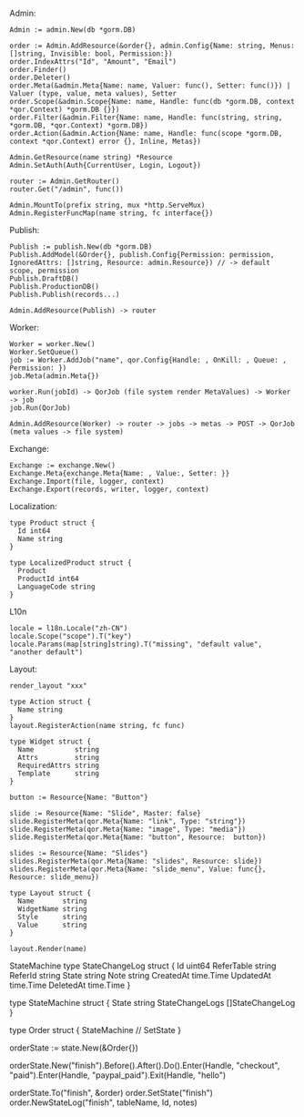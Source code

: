 Admin:

    Admin := admin.New(db *gorm.DB)

    order := Admin.AddResource(&order{}, admin.Config{Name: string, Menus: []string, Invisible: bool, Permission:})
    order.IndexAttrs("Id", "Amount", "Email")
    order.Finder()
    order.Deleter()
    order.Meta(&admin.Meta{Name: name, Valuer: func(), Setter: func()}) | Valuer (type, value, meta values), Setter
    order.Scope(&admin.Scope{Name: name, Handle: func(db *gorm.DB, context *qor.Context) *gorm.DB {}})
    order.Filter(&admin.Filter{Name: name, Handle: func(string, string, *gorm.DB, *qor.Context) *gorm.DB})
    order.Action(&admin.Action{Name: name, Handle: func(scope *gorm.DB, context *qor.Context) error {}, Inline, Metas})

    Admin.GetResource(name string) *Resource
    Admin.SetAuth(Auth{CurrentUser, Login, Logout})

    router := Admin.GetRouter()
    router.Get("/admin", func())

    Admin.MountTo(prefix string, mux *http.ServeMux)
    Admin.RegisterFuncMap(name string, fc interface{})

Publish:

    Publish := publish.New(db *gorm.DB)
    Publish.AddModel(&Order{}, publish.Config{Permission: permission, IgnoredAttrs: []string, Resource: admin.Resource}) // -> default scope, permission
    Publish.DraftDB()
    Publish.ProductionDB()
    Publish.Publish(records...)

    Admin.AddResource(Publish) -> router

Worker:

    Worker = worker.New()
    Worker.SetQueue()
    job := Worker.AddJob("name", qor.Config{Handle: , OnKill: , Queue: , Permission: })
    job.Meta(admin.Meta{})

    worker.Run(jobId) -> QorJob (file system render MetaValues) -> Worker -> job
    job.Run(QorJob)

    Admin.AddResource(Worker) -> router -> jobs -> metas -> POST -> QorJob (meta values -> file system)

Exchange:

    Exchange := exchange.New()
    Exchange.Meta{exchange.Meta{Name: , Value:, Setter: }}
    Exchange.Import(file, logger, context)
    Exchange.Export(records, writer, logger, context)

Localization:

    type Product struct {
      Id int64
      Name string
    }

    type LocalizedProduct struct {
      Product
      ProductId int64
      LanguageCode string
    }

L10n

    locale = l18n.Locale("zh-CN")
    locale.Scope("scope").T("key")
    locale.Params(map[string]string).T("missing", "default value", "another default")

Layout:

    render_layout "xxx"

    type Action struct {
      Name string
    }
    layout.RegisterAction(name string, fc func)

    type Widget struct {
      Name          string
      Attrs         string
      RequiredAttrs string
      Template      string
    }

    button := Resource{Name: "Button"}

    slide := Resource{Name: "Slide", Master: false}
    slide.RegisterMeta(qor.Meta{Name: "link", Type: "string"})
    slide.RegisterMeta(qor.Meta{Name: "image", Type: "media"})
    slide.RegisterMeta(qor.Meta{Name: "button", Resource:  button})

    slides := Resource{Name: "Slides"}
    slides.RegisterMeta(qor.Meta{Name: "slides", Resource: slide})
    slides.RegisterMeta(qor.Meta{Name: "slide_menu", Value: func{}, Resource: slide_menu})

    type Layout struct {
      Name       string
      WidgetName string
      Style      string
      Value      string
    }

    layout.Render(name)

StateMachine
  type StateChangeLog struct {
    Id         uint64
    ReferTable string
    ReferId    string
    State      string
    Note       string
    CreatedAt  time.Time
    UpdatedAt  time.Time
    DeletedAt  time.Time
  }

  type StateMachine struct {
    State string
    StateChangeLogs []StateChangeLog
  }

  type Order struct {
    StateMachine // SetState
  }

  orderState := state.New(&Order{})

  orderState.New("finish").Before().After().Do().Enter(Handle, "checkout", "paid").Enter(Handle, "paypal_paid").Exit(Handle, "hello")

  orderState.To("finish", &order)
    order.SetState("finish")
    order.NewStateLog("finish", tableName, Id, notes)
